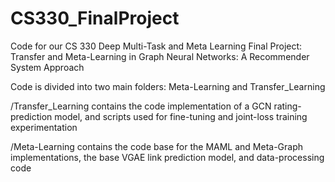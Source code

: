 # CS330_FinalProject

Code for our CS 330 Deep Multi-Task and Meta Learning Final Project:
Transfer and Meta-Learning in Graph Neural Networks: A Recommender System Approach

Code is divided into two main folders: Meta-Learning and Transfer_Learning 

/Transfer_Learning contains the code implementation of a GCN rating-prediction model, and scripts used for fine-tuning and joint-loss training experimentation 

/Meta-Learning contains the code base for the MAML and Meta-Graph implementations, the base VGAE link prediction model, and data-processing code 
